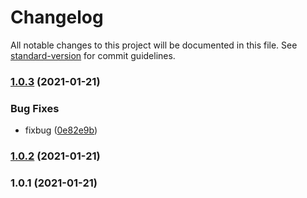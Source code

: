 # Changelog

All notable changes to this project will be documented in this file. See [standard-version](https://github.com/conventional-changelog/standard-version) for commit guidelines.

### [1.0.3](https://github.com/yuleiQ/qqq/compare/v1.0.2...v1.0.3) (2021-01-21)


### Bug Fixes

* fixbug ([0e82e9b](https://github.com/yuleiQ/qqq/commit/0e82e9b57432e254bbc969df00eeb1ea4b2b6d4a))

### [1.0.2](https://github.com/yuleiQ/qqq/compare/v1.0.1...v1.0.2) (2021-01-21)

### 1.0.1 (2021-01-21)
